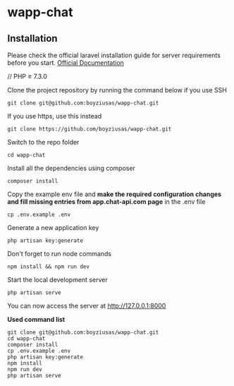 # wapp-chat

## Installation

Please check the official laravel installation guide for server requirements before you start. [Official Documentation](https://laravel.com/docs/5.6/installation#installation)

//
PHP ≥ 7.3.0


Clone the project repository by running the command below if you use SSH

```
git clone git@github.com:boyziusas/wapp-chat.git
```

If you use https, use this instead

```
git clone https://github.com/boyziusas/wapp-chat.git
```

Switch to the repo folder

```
cd wapp-chat
```

Install all the dependencies using composer

```
composer install
```

Copy the example env file and **make the required configuration changes and fill missing entries from app.chat-api.com page** in the .env file

```
cp .env.example .env
```

Generate a new application key

```
php artisan key:generate
```

Don't forget to run node commands

```
npm install && npm run dev
```

Start the local development server

```
php artisan serve
```

You can now access the server at http://127.0.0.1:8000

**Used command list**

```
git clone git@github.com:boyziusas/wapp-chat.git
cd wapp-chat
composer install
cp .env.example .env
php artisan key:generate
npm install
npm run dev
php artisan serve 
```
